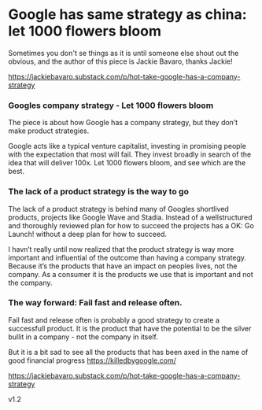
# Google has same strategy as china: let 1000 flowers bloom

Sometimes you don't se things as it is until someone else shout out the obvious, and the author of this piece is Jackie Bavaro, thanks Jackie!

https://jackiebavaro.substack.com/p/hot-take-google-has-a-company-strategy


### Googles company strategy - Let 1000 flowers bloom
The piece is about how Google has a company strategy, but they don’t make product strategies.

Google acts like a typical venture capitalist, investing in promising people with the expectation that most will fail. They invest broadly in search of the idea that will deliver 100x. Let 1000 flowers bloom, and see which are the best.

### The lack of a product strategy is the way to go
The lack of a product strategy is behind many of Googles shortlived products, projects like Google Wave and Stadia. Instead of a wellstructured and thoroughly reviewed plan for how to succeed the projects has a OK: Go Launch! without a deep plan for how to succeed.


I havn’t really until now realized that the product strategy is way more important and influential of the outcome than having a company strategy.
Because it’s the products that have an impact on peoples lives, not the company. As a consumer it is the products we use that is important and not the company.

### The way forward: Fail fast and release often.
Fail fast and release often is probably a good strategy to  create a successfull product. It is the product that have the potential to be the silver bullit in a company - not the company in itself.

But it is a bit sad to see all the products that has been axed in the name of good financial progress
https://killedbygoogle.com/

https://jackiebavaro.substack.com/p/hot-take-google-has-a-company-strategy



v1.2
